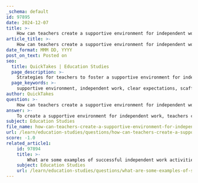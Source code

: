 ```yaml
---
_schema: default
id: 97895
date: 2024-12-07
title: >-
    How can teachers create a supportive environment for independent work?
article_title: >-
    How can teachers create a supportive environment for independent work?
date_format: MMM DD, YYYY
post_on_text: Posted on
seo:
  title: QuickTakes | Education Studies
  page_description: >-
    Strategies for teachers to foster a supportive environment for independent work, enhancing student autonomy, confidence, and emotional safety.
  page_keywords: >-
    supportive environment, independent work, clear expectations, scaffolding, checklists, emotional support, classroom environment, feedback, mentorship, self-evaluation
author: QuickTakes
question: >-
    How can teachers create a supportive environment for independent work?
answer: >-
    To create a supportive environment for independent work, teachers can implement several strategies that foster autonomy, confidence, and emotional safety among students. Here are some effective approaches:\n\n1. **Establish Clear Expectations**: Developing clear expectations and parameters for independent work is crucial. This includes setting routines and structures that help students feel safe and accountable. Routines minimize behavior problems and promote independence, allowing students to take ownership of their learning.\n\n2. **Scaffold Independent Work**: Start by scaffolding independent tasks. Initially, provide students with a limited choice of activities (e.g., 3-4 options) and gradually increase their autonomy as they build confidence. This gradual release of responsibility helps students become more comfortable with independent learning.\n\n3. **Utilize Checklists and Launch Pads**: Providing checklists can guide students through the independent work process, helping them develop habits over time. Additionally, offering "launch pads" such as guiding questions or specific tasks can assist students who struggle to get started.\n\n4. **Incorporate Emotional Support Tools**: Recognizing that emotions can impact learning, teachers can give students tools to express their feelings during independent work. This could include mood check-ins or reflection journals, which help students manage their emotions and stay focused.\n\n5. **Create a Supportive Classroom Environment**: A supportive classroom is characterized by a caring and engaging teacher who fosters relationships and trust. Displaying student artifacts and culturally relevant materials can enhance the sense of belonging and emotional safety.\n\n6. **Provide Feedback and Mentorship**: Regular feedback is essential for student growth. Teachers can co-create grading rubrics with students to clarify expectations and provide constructive feedback. Additionally, arranging mentorship opportunities with peers or community members can support struggling students.\n\n7. **Encourage Self-Evaluation**: Teaching students to evaluate their own work using prepared rubrics can empower them to take ownership of their learning and understand their strengths and areas for improvement.\n\nBy implementing these strategies, teachers can create a nurturing environment that promotes independent learning, helping students develop the skills they need to succeed both academically and personally.
subject: Education Studies
file_name: how-can-teachers-create-a-supportive-environment-for-independent-work.md
url: /learn/education-studies/questions/how-can-teachers-create-a-supportive-environment-for-independent-work
score: -1.0
related_article1:
    id: 97894
    title: >-
        What are some examples of successful independent work activities?
    subject: Education Studies
    url: /learn/education-studies/questions/what-are-some-examples-of-successful-independent-work-activities
---
```


&nbsp;